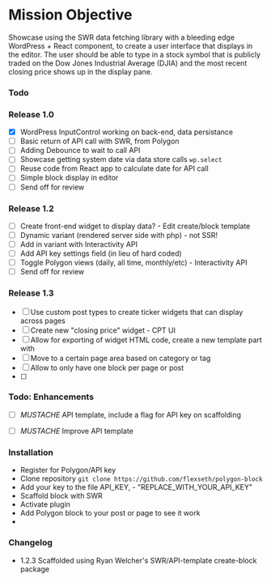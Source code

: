 # Mission Objective
Showcase using the SWR data fetching library with a bleeding edge WordPress + React component, to create a user interface that displays in the editor. The user should be able to type in a stock symbol that is publicly traded on the Dow Jones Industrial Average (DJIA) and the most recent closing price shows up in the display pane.

### Todo 
### Release 1.0
- [x] WordPress InputControl working on back-end, data persistance
- [ ] Basic return of API call with SWR, from Polygon
- [ ] Adding Debounce to wait to call API
- [ ] Showcase getting system date via data store calls `wp.select`
- [ ] Reuse code from React app to calculate date for API call
- [ ] Simple block display in editor
- [ ] Send off for review

### Release 1.2
- [ ] Create front-end widget to display data? - Edit create/block template
- [ ] Dynamic variant (rendered server side with php) - not SSR!
- [ ] Add in variant with Interactivity API
- [ ] Add API key settings field (in lieu of hard coded)
- [ ] Toggle Polygon views (daily, all time, monthly/etc) - Interactivity API
- [ ] Send off for review

### Release 1.3
- [ ] Use custom post types to create ticker widgets that can display across pages
- [ ] Create new "closing price" widget - CPT UI
- [ ] Allow for exporting of widget HTML code, create a new template part with
- [ ] Move to a certain page area based on category or tag
- [ ] Allow to only have one block per page or post
- [ ] 

### Todo: Enhancements
- [ ] *MUSTACHE*    API template, include a flag for API key on scaffolding
- [ ] *MUSTACHE*    Improve API template  


### Installation
- Register for Polygon/API key
- Clone repository
  `git clone https://github.com/flexseth/polygon-block`
- Add your key to the file API_KEY, - "REPLACE_WITH_YOUR_API_KEY"
- Scaffold block with SWR 
- Activate plugin
- Add Polygon block to your post or page to see it work
- 
### Changelog
- 1.2.3 Scaffolded using Ryan Welcher's SWR/API-template create-block package